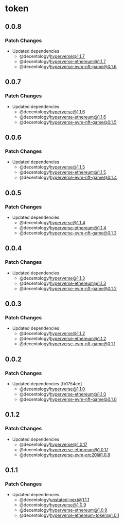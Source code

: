 # token

## 0.0.8

### Patch Changes

-   Updated dependencies
    -   @decentology/hyperverse@1.1.7
    -   @decentology/hyperverse-ethereum@1.1.7
    -   @decentology/hyperverse-evm-nft-game@0.1.6

## 0.0.7

### Patch Changes

-   Updated dependencies
    -   @decentology/hyperverse@1.1.6
    -   @decentology/hyperverse-ethereum@1.1.6
    -   @decentology/hyperverse-evm-nft-game@0.1.5

## 0.0.6

### Patch Changes

-   Updated dependencies
    -   @decentology/hyperverse@1.1.5
    -   @decentology/hyperverse-ethereum@1.1.5
    -   @decentology/hyperverse-evm-nft-game@0.1.4

## 0.0.5

### Patch Changes

-   Updated dependencies
    -   @decentology/hyperverse@1.1.4
    -   @decentology/hyperverse-ethereum@1.1.4
    -   @decentology/hyperverse-evm-nft-game@0.1.3

## 0.0.4

### Patch Changes

-   Updated dependencies
    -   @decentology/hyperverse@1.1.3
    -   @decentology/hyperverse-ethereum@1.1.3
    -   @decentology/hyperverse-evm-nft-game@0.1.2

## 0.0.3

### Patch Changes

-   Updated dependencies
    -   @decentology/hyperverse@1.1.2
    -   @decentology/hyperverse-ethereum@1.1.2
    -   @decentology/hyperverse-evm-nft-game@0.1.1

## 0.0.2

### Patch Changes

-   Updated dependencies [fb1754ce]
    -   @decentology/hyperverse@1.1.0
    -   @decentology/hyperverse-ethereum@1.1.0
    -   @decentology/hyperverse-evm-nft-game@0.1.0

## 0.1.2

### Patch Changes

-   Updated dependencies
    -   @decentology/hyperverse@1.0.17
    -   @decentology/hyperverse-ethereum@1.0.17
    -   @decentology/hyperverse-evm-erc20@1.0.8

## 0.1.1

### Patch Changes

-   Updated dependencies
    -   @decentology/unstated-next@1.1.1
    -   @decentology/hyperverse@1.0.9
    -   @decentology/hyperverse-ethereum@1.0.9
    -   @decentology/hyperverse-ethereum-token@1.0.1
